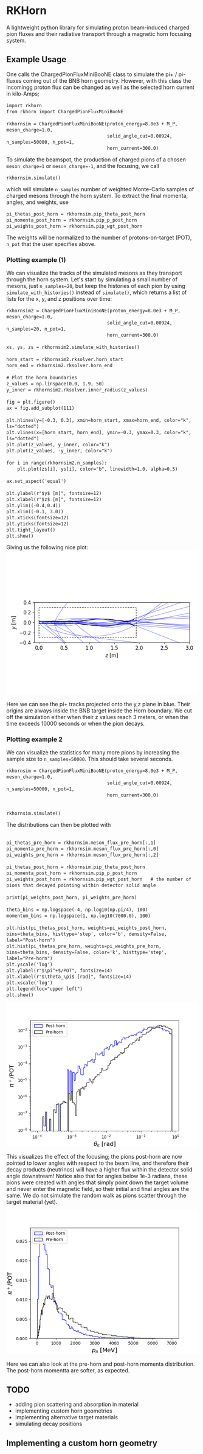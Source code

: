 # RKHorn

A lightweight python library for simulating proton beam-induced charged pion fluxes and their radiative transport through a magnetic horn focusing system.



## Example Usage

One calls the ChargedPionFluxMiniBooNE class to simulate the pi+ / pi- fluxes coming out of the BNB horn geometry. However, with this class the incomingg proton flux can be changed as well as the selected horn current in kilo-Amps;

```
import rkhorn
from rkhorn import ChargedPionFluxMiniBooNE

rkhornsim = ChargedPionFluxMiniBooNE(proton_energy=8.0e3 + M_P, meson_charge=1.0,
                                     solid_angle_cut=0.00924, n_samples=50000, n_pot=1,
                                     horn_current=300.0)
```

To simulate the beamspot, the production of charged pions of a chosen ```meson_charge=1``` or ```meson_charge=-1```, and the focusing, we call
```
rkhornsim.simulate()
```
which will simulate ```n_samples``` number of weighted Monte-Carlo samples of charged mesons through the horn system. To extract the final momenta, angles, and weights, use
```
pi_thetas_post_horn = rkhornsim.pip_theta_post_horn
pi_momenta_post_horn = rkhornsim.pip_p_post_horn
pi_weights_post_horn = rkhornsim.pip_wgt_post_horn
```
The weights will be normalized to the number of protons-on-target (POT), ```n_pot``` that the user specifies above.


### Plotting example (1)
We can visualize the tracks of the simulated mesons as they transport through the horn system. Let's start by simulating a small number of mesons, just ```n_samples=20```, but keep the histories of each pion by using ```simulate_with_histories()``` instead of ```simulate()```, which returns a list of lists for the x, y, and z positions over time:
```
rkhornsim2 = ChargedPionFluxMiniBooNE(proton_energy=8.0e3 + M_P, meson_charge=1.0,
                                     solid_angle_cut=0.00924, n_samples=20, n_pot=1,
                                     horn_current=300.0)

xs, ys, zs = rkhornsim2.simulate_with_histories()

horn_start = rkhornsim2.rksolver.horn_start
horn_end = rkhornsim2.rksolver.horn_end

# Plot the horn boundaries
z_values = np.linspace(0.0, 1.9, 50)
y_inner = rkhornsim2.rksolver.inner_radius(z_values)

fig = plt.figure()
ax = fig.add_subplot(111)

plt.hlines(y=[-0.3, 0.3], xmin=horn_start, xmax=horn_end, color="k", ls="dotted")
plt.vlines(x=[horn_start, horn_end], ymin=-0.3, ymax=0.3, color="k", ls="dotted")
plt.plot(z_values, y_inner, color="k")
plt.plot(z_values, -y_inner, color="k")

for i in range(rkhornsim2.n_samples):
    plt.plot(zs[i], ys[i], color="b", linewidth=1.0, alpha=0.5)

ax.set_aspect('equal')

plt.ylabel(r"$y$ [m]", fontsize=12)
plt.xlabel(r"$z$ [m]", fontsize=12)
plt.ylim((-0.4,0.4))
plt.xlim((-0.1, 3.0))
plt.xticks(fontsize=12)
plt.yticks(fontsize=12)
plt.tight_layout()
plt.show()
```

Giving us the following nice plot:
![Meson transport through the BNB focusing horn](./plots/horn_transport_visualization.png)

Here we can see the pi+ tracks projected onto the y,z plane in blue. Their origins are always inside the BNB target inside the Horn boundary. We cut off the simulation either when their z values reach 3 meters, or when the time exceeds 10000 seconds or when the pion decays.

### Plotting example 2

We can visualize the statistics for many more pions by increasing the sample size to ```n_samples=50000```. This should take several seconds.

```
rkhornsim = ChargedPionFluxMiniBooNE(proton_energy=8.0e3 + M_P, meson_charge=1.0,
                                     solid_angle_cut=0.00924, n_samples=50000, n_pot=1,
                                     horn_current=300.0)


rkhornsim.simulate()
```

The distributions can then be plotted with
```

pi_thetas_pre_horn = rkhornsim.meson_flux_pre_horn[:,1]
pi_momenta_pre_horn = rkhornsim.meson_flux_pre_horn[:,0]
pi_weights_pre_horn = rkhornsim.meson_flux_pre_horn[:,2]

pi_thetas_post_horn = rkhornsim.pip_theta_post_horn
pi_momenta_post_horn = rkhornsim.pip_p_post_horn
pi_weights_post_horn = rkhornsim.pip_wgt_post_horn   # the number of pions that decayed pointing within detector solid angle

print(pi_weights_post_horn, pi_weights_pre_horn)

theta_bins = np.logspace(-4, np.log10(np.pi/4), 100)
momentum_bins = np.logspace(1, np.log10(7000.0), 100)

plt.hist(pi_thetas_post_horn, weights=pi_weights_post_horn, bins=theta_bins, histtype='step', color='b', density=False, label="Post-horn")
plt.hist(pi_thetas_pre_horn, weights=pi_weights_pre_horn, bins=theta_bins, density=False, color='k', histtype='step', label="Pre-horn")
plt.yscale('log')
plt.ylabel(r"$\pi^+$/POT", fontsize=14)
plt.xlabel(r"$\theta_\pi$ [rad]", fontsize=14)
plt.xscale('log')
plt.legend(loc="upper left")
plt.show()
```

![Meson transport through the BNB focusing horn](./plots/pre_vs_post_horn_angles_nu-mode_300kA.png)

This visualizes the effect of the focusing; the pions post-horn are now pointed to lower angles with respect to the beam line, and therefore their decay products (neutrinos) will have a higher flux within the detector solid angle downstream! Notice also that for angles below 1e-3 radians, these pions were created with angles that simply point down the target volume and never enter the magnetic field, so their initial and final angles are the same. We do not simulate the random walk as pions scatter through the target material (yet).

![Meson transport through the BNB focusing horn](./plots/pre_vs_post_horn_momenta_nu-mode_300kA.png)

Here we can also look at the pre-horn and post-horn momenta distribution. The post-horn momentta are softer, as expected.


## TODO
* adding pion scattering and absorption in material
* implementing custom horn geometries
* implementing alternative target materials
* simulating decay positions

## Implementing a custom horn geometry

